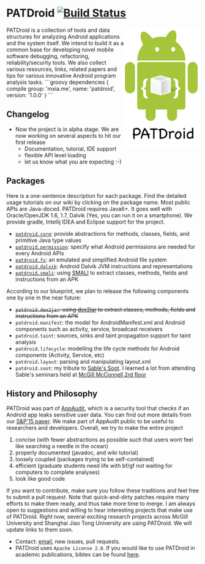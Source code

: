 # PATDroid [![Build Status](https://travis-ci.org/mingyuan-xia/PATDroid.svg?branch=master)](https://travis-ci.org/mingyuan-xia/PATDroid)
<img align="right" src="img/icon-small.png" />
PATDroid is a collection of tools and data structures for analyzing Android applications and the system itself. We intend to build it as a common base for developing novel mobile software debugging, refactoring, reliability/security tools. We also collect various resources, links, related papers and tips for various innovative Android program analysis tasks.
```groovy
dependencies {
    compile group: 'mxia.me', name: 'patdroid', version: '1.0.0'
}
```

## Changelog
* Now the project is in alpha stage. We are now working on several aspects to hit our first release
  * Documentation, tutorial, IDE support
  * flexible API level loading
  * let us know what you are expecting :-)

## Packages
Here is a one-sentence description for each package. Find the detailed usage tutorials on our wiki by clicking on the package name. Most public APIs are Java-doced. PATDroid requires Java6+. It goes well with Oracle/OpenJDK 1.6, 1.7, Dalvik (Yes, you can run it on a smartphone). We provide gradle, Intellij IDEA and Eclipse support for the project.

* [`patdroid.core`](https://github.com/mingyuan-xia/PATDroid/wiki/package:-core): provide abstractions for methods, classes, fields, and primitive Java type values
* [`patdroid.permission`](https://github.com/mingyuan-xia/PATDroid/wiki/package:-permission): specify what Android permissions are needed for every Android APIs
* [`patdroid.fs`](https://github.com/mingyuan-xia/PATDroid/wiki/package:-fs): an emulated and simplified Android file system
* [`patdroid.dalvik`](https://github.com/mingyuan-xia/PATDroid/wiki/package:-dalvik): Android Dalvik JVM instructions and representations
* [`patdroid.smali`](https://github.com/mingyuan-xia/PATDroid/wiki/package:-smali): using [SMALI](https://github.com/JesusFreke/smali) to extract classes, methods, fields and instructions from an APK 

According to our blueprint, we plan to release the following components one by one in the near future:
* ~~`patdroid.dex2jar`: using [dex2jar](https://github.com/pxb1988/dex2jar) to extract classes, methods, fields and instructions from an APK~~
* `patdroid.manifest`: the model for AndroidManifest.xml and Android components such as activity, service, broadcast receivers
* `patdroid.taint`: sources, sinks and taint propagation support for taint analysis
* `patdroid.lifecycle`: modelling the life cycle methods for Android components (Activity, Service, etc)
* `patdroid.layout`: parsing and manipulating layout.xml
* `patdroid.soot`: my tribute to [Sable's Soot](http://sable.github.io/soot/). I learned a lot from attending Sable's seminars held at [McGill McConnell 2rd floor](https://www.mcgill.ca/maps/mcconnell-engineering-building)


## History and Philosophy
PATDroid was part of [AppAudit](http://appaudit.io), which is a security tool that checks if an Android app leaks sensitive user data.
You can find out more details from our [S&P'15 paper](http://www.ieee-security.org/TC/SP2015/papers-archived/6949a899.pdf).
We make part of AppAudit public to be useful to researchers and developers.
Overall, we try to make the entire project

1. concise (with fewer abstractions as possible such that users wont feel like searching a needle in the ocean) 
2. properly documented (javadoc, and wiki tutorial)
3. loosely coupled (packages trying to be self-contained)
4. efficient (graduate students need life with bf/gf not waiting for computers to complete analyses)
5. look like good code 

If you want to contribute, make sure you follow these traditions and feel free to submit a pull request.
Note that quick-and-dirty patches require many efforts to make them ready, and thus take more time to merge.
I am always open to suggestions and willing to hear interesting projects that make use of PATDroid.
Right now, several exciting research projects across McGill University and Shanghai Jiao Tong University are using PATDroid. We will update links to them soon.

* Contact: [email](mailto:mxia@mxia.me), new issues, pull requests.
* PATDroid uses `Apache License 2.0`. If you would like to use PATDroid in academic publications, bibtex can be found [here](http://dl.acm.org/citation.cfm?id=2867539.2867691).
